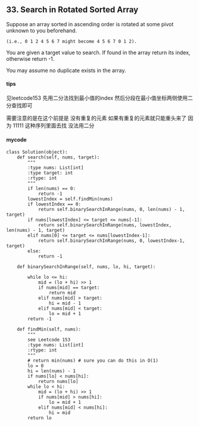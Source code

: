 ## 33. Search in Rotated Sorted Array

Suppose an array sorted in ascending order is rotated at some pivot unknown to you beforehand.


```
(i.e., 0 1 2 4 5 6 7 might become 4 5 6 7 0 1 2).
```


You are given a target value to search. If found in the array return its index, otherwise return -1.

You may assume no duplicate exists in the array.
#### tips
见leetcode153 先用二分法找到最小值的index 然后分段在最小值坐标两侧使用二分查找即可

需要注意的是在这个前提是 没有重复的元素 如果有重复的元素就只能重头来了 因为 11111 这种序列里面去找 没法用二分
#### mycode

```
class Solution(object):
    def search(self, nums, target):
        """
        :type nums: List[int]
        :type target: int
        :rtype: int
        """
        if len(nums) == 0:
            return -1
        lowestIndex = self.findMin(nums)
        if lowestIndex == 0:
            return self.binarySearchInRange(nums, 0, len(nums) - 1, target)
        if nums[lowestIndex] <= target <= nums[-1]:
            return self.binarySearchInRange(nums, lowestIndex, len(nums) - 1, target)
        elif nums[0] <= target <= nums[lowestIndex-1]:
            return self.binarySearchInRange(nums, 0, lowestIndex-1, target)
        else:
            return -1

    def binarySearchInRange(self, nums, lo, hi, target):

        while lo <= hi:
            mid = (lo + hi) >> 1
            if nums[mid] == target:
                return mid
            elif nums[mid] > target:
                hi = mid - 1
            elif nums[mid] < target:
                lo = mid + 1
        return -1

    def findMin(self, nums):
        """
        see Leetcode 153
        :type nums: List[int]
        :rtype: int
        """
        # return min(nums) # sure you can do this in O(1)
        lo = 0
        hi = len(nums) - 1
        if nums[lo] < nums[hi]:
            return nums[lo]
        while lo < hi:
            mid = (lo + hi) >> 1
            if nums[mid] > nums[hi]:
                lo = mid + 1
            elif nums[mid] < nums[hi]:
                hi = mid
        return lo
```
